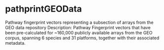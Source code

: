 # pathprintGEOData
Pathway fingerprint vectors representing a subsection of arrays from the GEO data repository
Description: Pathway Fingerprint vectors that have been pre-calculated for ~160,000 publicly
available arrays from the GEO corpus, spanning 6 species and 31 platforms, together with their associated metadata.

